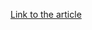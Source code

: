 [Link to the article](https://devblogs.microsoft.com/powershell/powershell-constrained-language-mode/)
